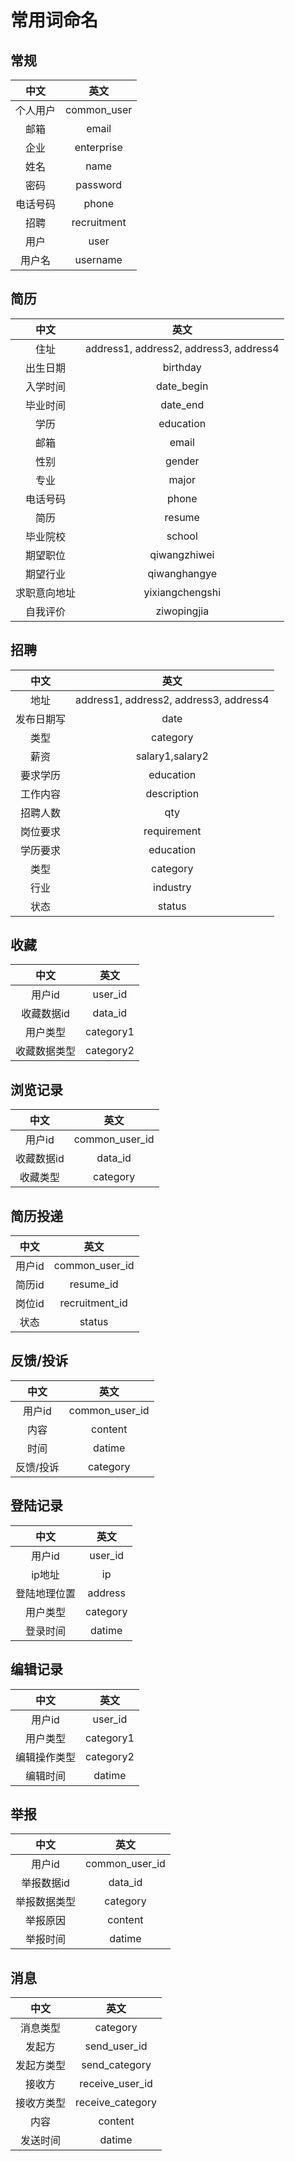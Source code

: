 # 常用词命名

## 常规

中文|英文
:--:|:--:
个人用户|common_user
邮箱|email
企业|enterprise
姓名|name
密码|password
电话号码|phone
招聘|recruitment
用户|user
用户名|username

## 简历

中文|英文
:--:|:--:
住址|address1, address2, address3, address4
出生日期|birthday
入学时间|date_begin
毕业时间|date_end
学历|education
邮箱|email
性别|gender
专业|major
电话号码|phone
简历|resume
毕业院校|school
期望职位|qiwangzhiwei
期望行业|qiwanghangye
求职意向地址|yixiangchengshi
自我评价|ziwopingjia

## 招聘

中文|英文
:--:|:--:
地址|address1, address2, address3, address4
发布日期写|date
类型|category
薪资|salary1,salary2
要求学历|education
工作内容|description
招聘人数|qty
岗位要求|requirement
学历要求|education
类型|category
行业|industry
状态|status

## 收藏

中文|英文
:--:|:--:
用户id|user_id
收藏数据id|data_id
用户类型|category1
收藏数据类型|category2

## 浏览记录

中文|英文
:--:|:--:
用户id|common_user_id
收藏数据id|data_id
收藏类型|category

## 简历投递

中文|英文
:--:|:--:
用户id|common_user_id
简历id|resume_id
岗位id|recruitment_id
状态|status

## 反馈/投诉

中文|英文
:--:|:--:
用户id|common_user_id
内容|content
时间|datime
反馈/投诉|category

## 登陆记录

中文|英文
:--:|:--:
用户id|user_id
ip地址|ip
登陆地理位置|address
用户类型|category
登录时间|datime

## 编辑记录

中文|英文
:--:|:--:
用户id|user_id
用户类型|category1
编辑操作类型|category2
编辑时间|datime

## 举报

中文|英文
:--:|:--:
用户id|common_user_id
举报数据id|data_id
举报数据类型|category
举报原因|content
举报时间|datime

## 消息

中文|英文
:--:|:--:
消息类型|category 
发起方|send_user_id 
发起方类型|send_category
接收方|receive_user_id
接收方类型|receive_category
内容|content 
发送时间|datime